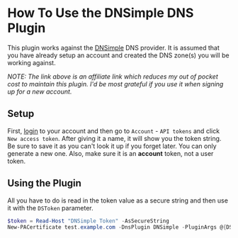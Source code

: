 # How To Use the DNSimple DNS Plugin

This plugin works against the [DNSimple](https://dnsimple.com/r/c9b80a2f227e49) DNS provider. It is assumed that you have already setup an account and created the DNS zone(s) you will be working against.

*NOTE: The link above is an affiliate link which reduces my out of pocket cost to maintain this plugin. I'd be most grateful if you use it when signing up for a new account.*

## Setup

First, [login](https://dnsimple.com/login) to your account and then go to `Account` - `API tokens` and click `New access token`. After giving it a name, it will show you the token string. Be sure to save it as you can't look it up if you forget later. You can only generate a new one. Also, make sure it is an **account** token, not a user token.

## Using the Plugin

All you have to do is read in the token value as a secure string and then use it with the `DSToken` parameter.

```powershell
$token = Read-Host "DNSimple Token" -AsSecureString
New-PACertificate test.example.com -DnsPlugin DNSimple -PluginArgs @{DSToken=$token}
```
